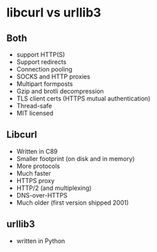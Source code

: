 # libcurl vs urllib3

## Both

- support HTTP(S) 
- Support redirects
- Connection pooling
- SOCKS and HTTP proxies
- Multipart formposts
- Gzip and brotli decompression
- TLS client certs (HTTPS mutual authentication)
- Thread-safe
- MIT licensed

## Libcurl

- Written in C89
- Smaller footprint (on disk and in memory)
- More protocols
- Much faster
- HTTPS proxy
- HTTP/2 (and multiplexing)
- DNS-over-HTTPS
- Much older (first version shipped 2001)

## urllib3

- written in Python

